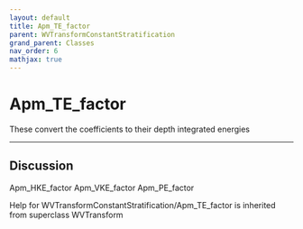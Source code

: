 ```yaml
---
layout: default
title: Apm_TE_factor
parent: WVTransformConstantStratification
grand_parent: Classes
nav_order: 6
mathjax: true
---
```


#  Apm_TE_factor

These convert the coefficients to their depth integrated energies


---

## Discussion
Apm_HKE_factor
          Apm_VKE_factor
          Apm_PE_factor

Help for WVTransformConstantStratification/Apm_TE_factor is inherited from superclass WVTransform
